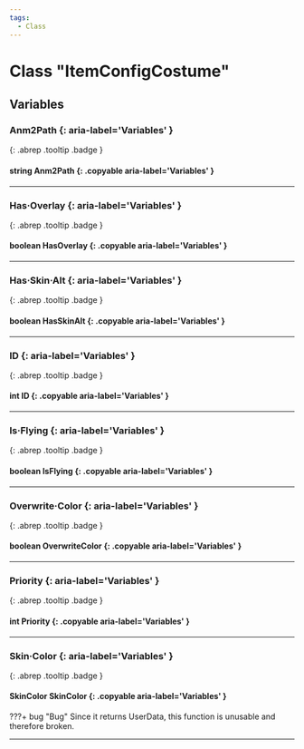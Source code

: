 ```yaml
---
tags:
  - Class
---
```

# Class "ItemConfigCostume"
## Variables
### Anm2Path {: aria-label='Variables' }
[ ](#){: .abrep .tooltip .badge }
#### string Anm2Path  {: .copyable aria-label='Variables' }

___
### Has·Overlay {: aria-label='Variables' }
[ ](#){: .abrep .tooltip .badge }
#### boolean HasOverlay  {: .copyable aria-label='Variables' }

___
### Has·Skin·Alt {: aria-label='Variables' }
[ ](#){: .abrep .tooltip .badge }
#### boolean HasSkinAlt  {: .copyable aria-label='Variables' }

___
### ID {: aria-label='Variables' }
[ ](#){: .abrep .tooltip .badge }
#### int ID  {: .copyable aria-label='Variables' }

___
### Is·Flying {: aria-label='Variables' }
[ ](#){: .abrep .tooltip .badge }
#### boolean IsFlying  {: .copyable aria-label='Variables' }

___
### Overwrite·Color {: aria-label='Variables' }
[ ](#){: .abrep .tooltip .badge }
#### boolean OverwriteColor  {: .copyable aria-label='Variables' }

___
### Priority {: aria-label='Variables' }
[ ](#){: .abrep .tooltip .badge }
#### int Priority  {: .copyable aria-label='Variables' }

___
### Skin·Color {: aria-label='Variables' }
[ ](#){: .abrep .tooltip .badge }
#### SkinColor SkinColor  {: .copyable aria-label='Variables' }
???+ bug "Bug"
    Since it returns UserData, this function is unusable and therefore broken.

___
